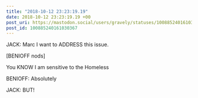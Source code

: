 ```yaml
---
title: "2018-10-12 23:23:19.19"
date: 2018-10-12 23:23:19.19 +00
post_uri: https://mastodon.social/users/gravely/statuses/100885240161030367
post_id: 100885240161030367
---
```

JACK: Marc I want to ADDRESS this issue.

[BENIOFF nods]

You KNOW I am sensitive to the Homeless

BENIOFF: Absolutely

JACK: BUT!


